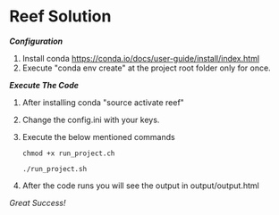 # Reef Solution #

***Configuration***

1. Install conda https://conda.io/docs/user-guide/install/index.html
2. Execute "conda env create" at the project root folder only for once.

***Execute The Code***

1. After installing conda "source activate reef"
2. Change the config.ini with your keys.
3. Execute the below mentioned commands

    ``chmod +x run_project.ch``
    
    ``./run_project.sh``

4. After the code runs you will see the output in output/output.html


*Great Success!*
